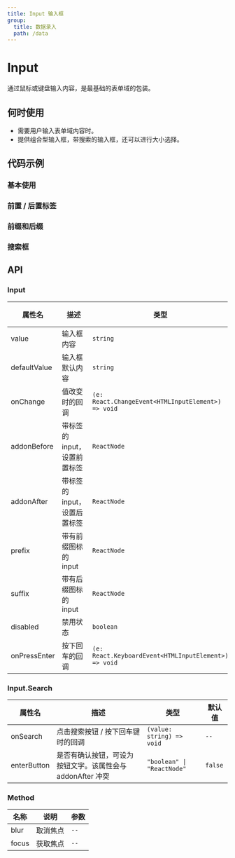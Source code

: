 ```yaml
---
title: Input 输入框
group:
  title: 数据录入
  path: /data
---
```


# Input

通过鼠标或键盘输入内容，是最基础的表单域的包装。

## 何时使用

- 需要用户输入表单域内容时。
- 提供组合型输入框，带搜索的输入框，还可以进行大小选择。

## 代码示例

### 基本使用

<code src="./demo/base"></code>

### 前置 / 后置标签

<code src="./demo/addon"></code>

### 前缀和后缀

<code src="./demo/affix"></code>

### 搜索框

<code src="./demo/search"></code>

<!-- <API src="./Input.tsx" list='["onChange", "addonBefore", "addonAfter", "prefix", "suffix", "disabled", "value", "defaultValue"]'></API> -->

## API

### Input

| 属性名       | 描述                         | 类型                                                 | 默认值  |
| ------------ | ---------------------------- | ---------------------------------------------------- | ------- |
| value        | 输入框内容                   | `string`                                             | `--`    |
| defaultValue | 输入框默认内容               | `string`                                             | `--`    |
| onChange     | 值改变时的回调               | `(e: React.ChangeEvent<HTMLInputElement>) => void`   | `--`    |
| addonBefore  | 带标签的 input，设置前置标签 | `ReactNode`                                          | `--`    |
| addonAfter   | 带标签的 input，设置后置标签 | `ReactNode`                                          | `--`    |
| prefix       | 带有前缀图标的 input         | `ReactNode`                                          | `--`    |
| suffix       | 带有后缀图标的 input         | `ReactNode`                                          | `--`    |
| disabled     | 禁用状态                     | `boolean`                                            | `false` |
| onPressEnter | 按下回车的回调               | `(e: React.KeyboardEvent<HTMLInputElement>) => void` | `false` |

### Input.Search

<!-- <API className="test" src="./Search.tsx" list='["onSearch"]'></API> -->

| 属性名      | 描述                                                       | 类型                       | 默认值  |
| ----------- | ---------------------------------------------------------- | -------------------------- | ------- |
| onSearch    | 点击搜索按钮 / 按下回车键时的回调                          | `(value: string) => void`  | `--`    |
| enterButton | 是否有确认按钮，可设为按钮文字。该属性会与 addonAfter 冲突 | `"boolean" \| "ReactNode"` | `false` |

### Method

| 名称  | 说明     | 参数 |
| ----- | -------- | ---- |
| blur  | 取消焦点 | `--` |
| focus | 获取焦点 | `--` |
